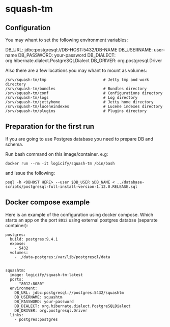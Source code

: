 # squash-tm

## Configuration

You may whant to set the following environment variables:

DB_URL: jdbc:postgresql://DB-HOST:5432/DB-NAME
DB_USERNAME: user-name
DB_PASSWORD: your-password
DB_DIALECT: org.hibernate.dialect.PostgreSQLDialect
DB_DRIVER: org.postgresql.Driver

Also there are a few locations you may whant to mount as volumes:

```
/srv/squash-tm/tmp                         # Jetty tmp and work directory
/srv/squash-tm/bundles                     # Bundles directory
/srv/squash-tm/conf                        # Configurations directory
/srv/squash-tm/logs                        # Log directory
/srv/squash-tm/jettyhome                   # Jetty home directory
/srv/squash-tm/luceneindexes               # Lucene indexes directory
/srv/squash-tm/plugins                     # Plugins directory
```

## Preparation for the first run

If you are going to use Postgres database you need to prepare DB and schema.

Run bash command on this image/container. e.g:

```
docker run --rm -it logicify/squash-tm /bin/bash
```

and issue the following:

```
psql -h <DBHOST HERE> --user $DB_USER $DB_NAME < ../database-scripts/postgresql-full-install-version-1.12.0.RELEASE.sql
```

## Docker compose example

Here is an example of the configuration using docker compose. Which starts an app on the port ```8012``` using external postgres databse (separate container):

```
postgres:
  build: postgres:9.4.1
  expose:
    - 5432
  volumes:
    - ./data-postgres:/var/lib/postgresql/data


squashtm:
  image: logicify/squash-tm:latest
  ports:
    - "8012:8080"
  environment:
    DB_URL: jdbc:postgresql://postgres:5432/squashtm
    DB_USERNAME: squashtm
    DB_PASSWORD: your-password
    DB_DIALECT: org.hibernate.dialect.PostgreSQLDialect
    DB_DRIVER: org.postgresql.Driver
  links:
    - postgres:postgres
```
